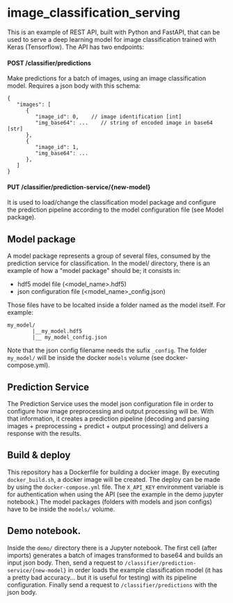 # image_classification_serving
This is an example of REST API, built with Python and FastAPI, that can be used to serve a deep learning model for image classification trained with Keras (Tensorflow).
The API has two endpoints: 

#### POST  /classifier/predictions
Make predictions for a batch of images, using an image classification model. Requires a json body with this schema:
```
{
   "images": [
      {
         "image_id": 0,    // image identification [int]
         "img_base64": ...    // string of encoded image in base64 [str]
      },
      {
         "image_id": 1,
         "img_base64": ...
      },   
   ]
}
```


#### PUT   /classifier/prediction-service/{new-model}
It is used to load/change the classification model package and configure the prediction pipeline according to the model configuration file (see Model package). 


## Model package

A model package represents a group of several files, consumed by the prediction service for classification. 
In the model/ directory, there is an example of how a "model package" should be; it consists in:
* hdf5 model file (<model_name>.hdf5)
* json configuration file (<model_name>_config.json)

Those files have to be localted inside a folder named as the model itself. For example:
```
my_model/
        |__my_model.hdf5
        |__ my_model_config.json
```
 Note that the json config filename needs the sufix ```_config```.
 The folder ```my_model/``` will be inside the docker ```models``` volume (see docker-compose.yml).

## Prediction Service

The Prediction Service uses the model json configuration file in order to configure how image preprocessing and output processing will be. With that information, it creates a prediction pipeline (decoding and parsing images + preprocessing + predict + output processing) and delivers a response with the results.
            
## Build & deploy

This repository has a Dockerfile for building a docker image. By executing ```docker_build.sh```, a docker image will be created.
The deploy can be made by using the ```docker-compose.yml``` file. The ```X_API_KEY``` environment variable is for authentication when using the API (see the example in the demo jupyter notebook.)
The model packages (folders with models and json configs) have to be inside the ```models/``` volume.

## Demo notebook.

Inside the ```demo/``` directory there is a Jupyter notebook. The first cell (after imports) generates a batch of images transformed to base64 and builds an input json body. Then, send a request to ```/classifier/prediction-service/{new-model}``` in order loads the example classification model (it has a pretty bad accuracy... but it is useful for testing) with its pipeline configuration. Finally send a request to ```/classifier/predictions``` with the json body.


